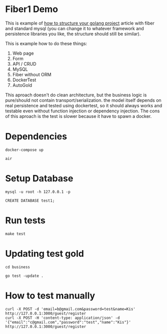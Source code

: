 # Fiber1 Demo

This is example of [how to structure your golang project](https://kokizzu.blogspot.com/2022/05/how-to-structure-layer-your-golang-project.html) article with fiber and standard mysql (you can change it to whatever framework and persistence libraries you like, the structure should still be similar).

This is example how to do these things:

1. Web page
2. Form
3. API / CRUD 
4. MySQL
5. Fiber without ORM
6. DockerTest
7. AutoGold

This aproach doesn't do clean architecture, but the business logic is pure/should not contain transport/serialization.
the model itself depends on real persistence and tested using dockertest, so it should always works and testable even without function injection or dependency injection. The cons of this aproach is the test is slower because it have to spawn a docker.

# Dependencies

```shell
docker-compose up

air
```

# Setup Database

```shell
mysql -u root -h 127.0.0.1 -p

CREATE DATABASE test1;
```

# Run tests

```
make test
```

# Updating test gold

```shell
cd business

go test -update .
```

# How to test manually

```shell
curl -X POST -d 'email=b@gmail.com&password=test&name=Kis' http://127.0.0.1:3000/guest/register
curl -X POST -H 'content-type: application/json' -d '{"email":"c@gmail.com","password":"test","name":"Kis"}' http://127.0.0.1:3000/guest/register
```
